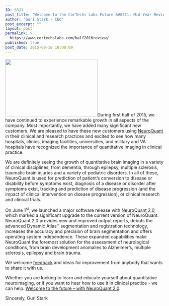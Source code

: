 ```yaml
---
ID: 6531
post_title: 'Welcome to the CorTechs Labs Future &#8211; Mid-Year Review from our CEO Guri Stark'
author: 'Guri Stark - CEO'
post_excerpt: ""
layout: post
permalink: >
  https://www.cortechslabs.com/half2016review/
published: true
post_date: 2015-08-18 10:00:09
---
```

<a href="https://blog.cortechslabs.com/wp-content/uploads/2016/03/NQ-report-fan.png"><img class=" wp-image-4829 alignright" src="https://blog.cortechslabs.com/wp-content/uploads/2016/03/NQ-report-fan.png" alt="" width="293" height="182" /></a>During first half of 2015, we have continued to experience remarkable growth in all aspects of the company. Most importantly, we have added many significant new customers. We are pleased to have these new customers using <a href="http://www.cortechslabs.com/neuroquant">NeuroQuant</a> in their clinical and research practices and excited to see how many hospitals, clinics, imaging facilities, universities, and military and VA hospitals have recognized the importance of quantitative imaging in clinical practice.

We are definitely seeing the growth of quantitative brain imaging in a variety of clinical disciplines, from dementia, through epilepsy, multiple sclerosis, traumatic brain injuries and a variety of pediatric disorders. In all of these, NeuroQuant is used for prediction of patient’s conversion to disease or disability before symptoms exist, diagnosis of a disease or disorder after symptoms exist, tracking and prediction of disease progression (and the impact of clinical intervention on disease progression), or clinical research and clinical trials.

On June 1<sup>st</sup>, we launched a major software release with <a href="http://www.cortechslabs.com/neuroquant/">NeuroQuant 2.0</a>, which marked a significant upgrade to the current version of NeuroQuant. NeuroQuant 2.0 provides new and improved output reports, debuts the advanced Dynamic Atlas™ segmentation and registration technology, increases the accuracy and precision of brain segmentation and offers operating system independence. These expanded capabilities make NeuroQuant the foremost solution for the assessment of neurological conditions, from brain development anomalies to Alzheimer’s, multiple sclerosis, epilepsy and brain trauma.

We welcome <a href="http://www.cortechslabs.com/contact/">feedback</a> and ideas for improvement from anybody that wants to share it with us.

Whether you are looking to learn and educate yourself about quantitative neuroimaging, or if you want to hear how to use it in clinical practice - we can help. <a href="https://youtu.be/HbYWz6dUnF8">Welcome to the future – with NeuroQuant 2.0</a>.

Sincerely,
Guri Stark